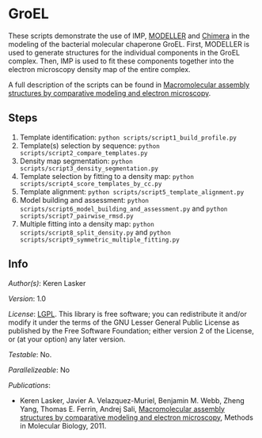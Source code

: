 # GroEL

These scripts demonstrate the use of IMP,
[MODELLER](http://salilab.org/modeller/) and
[Chimera](http://www.cgl.ucsf.edu/chimera/) in the modeling of the
bacterial molecular chaperone GroEL. First, MODELLER is used to generate
structures for the individual components in the GroEL complex. Then, IMP
is used to fit these components together into the electron microscopy density
map of the entire complex.

A full description of the scripts can be found in
[Macromolecular assembly structures by comparative modeling and electron microscopy](http://salilab.org/pdf/Lasker_MethodsMolBiol_2011.pdf).

## Steps

1. Template identification:
    `python scripts/script1_build_profile.py`
2. Template(s) selection by sequence:
    `python scripts/script2_compare_templates.py`
3. Density map segmentation:
    `python scripts/script3_density_segmentation.py`
4. Template selection by fitting to a density map:
    `python scripts/script4_score_templates_by_cc.py`
5. Template alignment:
    `python scripts/script5_template_alignment.py`
6. Model building and assessment:
    `python scripts/script6_model_building_and_assessment.py` and
    `python scripts/script7_pairwise_rmsd.py`
7. Multiple fitting into a density map:
    `python scripts/script8_split_density.py` and
    `python scripts/script9_symmetric_multiple_fitting.py`

## Info

_Author(s)_: Keren Lasker

_Version_: 1.0


_License_: [LGPL](http://www.gnu.org/licenses/old-licenses/lgpl-2.1.html).
This library is free software; you can redistribute it and/or
modify it under the terms of the GNU Lesser General Public
License as published by the Free Software Foundation; either
version 2 of the License, or (at your option) any later version.

_Testable_: No.

_Parallelizeable_: No

_Publications_:
 - Keren Lasker, Javier A. Velazquez-Muriel, Benjamin M. Webb, Zheng Yang, Thomas E. Ferrin, Andrej Sali, [Macromolecular assembly structures by comparative modeling and electron microscopy](http://salilab.org/pdf/Lasker_MethodsMolBiol_2011.pdf), Methods in Molecular Biology, 2011.
